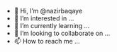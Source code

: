 - 👋 Hi, I’m @nazirbaqaye
- 👀 I’m interested in ...
- 🌱 I’m currently learning ...
- 💞️ I’m looking to collaborate on ...
- 📫 How to reach me ...

<!---
nazirbaqaye/nazirbaqaye is a ✨ special ✨ repository because its `README.md` (this file) appears on your GitHub profile.
You can click the Preview link to take a look at your changes.
--->
